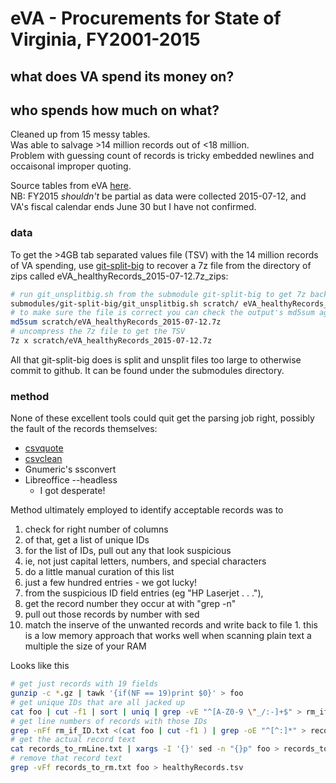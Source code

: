# eVA - Procurements for State of Virginia, FY2001-2015
## what does VA spend its money on?
## who spends how much on what?

Cleaned up from 15 messy tables.  
Was able to salvage >14 million records out of <18 million.  
Problem with guessing count of records is tricky embedded newlines and occaisonal improper quoting.

Source tables from eVA [here](https://eva.virginia.gov/pages/eva-opendatasets.htm).  
NB: FY2015 _shouldn't_ be partial as data were collected 2015-07-12, and VA's fiscal calendar ends June 30 but I have not confirmed.

### data

To get the >4GB tab separated values file (TSV) with the 14 million records of VA spending, use [git-split-big](https://github.com/albert-decatur/git-split-big) to recover a 7z file from the directory of zips called eVA_healthyRecords_2015-07-12.7z_zips:

```bash
# run git_unsplitbig.sh from the submodule git-split-big to get 7z back
submodules/git-split-big/git_unsplitbig.sh scratch/ eVA_healthyRecords_2015-07-12.7z
# to make sure the file is correct you can check the output's md5sum against the one found in .gitsplitbig.md5
md5sum scratch/eVA_healthyRecords_2015-07-12.7z
# uncompress the 7z file to get the TSV
7z x scratch/eVA_healthyRecords_2015-07-12.7z
```

All that git-split-big does is split and unsplit files too large to otherwise commit to github.
It can be found under the submodules directory.

### method

None of these excellent tools could quit get the parsing job right, possibly the fault of the records themselves:

* [csvquote](https://github.com/dbro/csvquote)
* [csvclean](https://github.com/onyxfish/csvkit)
* Gnumeric's ssconvert
* Libreoffice --headless
  * I got desperate!

Method ultimately employed to identify acceptable records was to
 
1. check for right number of columns
1. of that, get a list of unique IDs
1. for the list of IDs, pull out any that look suspicious
  1. ie, not just capital letters, numbers, and special characters
1. do a little manual curation of this list
  1. just a few hundred entries - we got lucky!
1. from the suspicious ID field entries (eg "HP Laserjet . . ."), 
  1. get the record number they occur at with "grep -n"
  1. pull out those records by number with sed
  1. match the inserve of the unwanted records and write back to file
    1. this is a low memory approach that works well when scanning plain text a multiple the size of your RAM


Looks like this

```bash
# get just records with 19 fields
gunzip -c *.gz | tawk '{if(NF == 19)print $0}' > foo
# get unique IDs that are all jacked up
cat foo | cut -f1 | sort | uniq | grep -vE "^[A-Z0-9 \"_/:-]+$" > rm_if_ID.txt
# get line numbers of records with those IDs
grep -nFf rm_if_ID.txt <(cat foo | cut -f1 ) | grep -oE "^[^:]*" > records_to_rmLine.txt
# get the actual record text
cat records_to_rmLine.txt | xargs -I '{}' sed -n "{}p" foo > records_to_rm.txt
# remove that record text
grep -vFf records_to_rm.txt foo > healthyRecords.tsv
```
